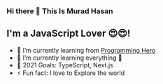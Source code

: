### Hi there 👋 This Is Murad Hasan

  ## I'm a  JavaScript Lover 😍😍!
  - 🔭 I’m currently learning from [Programming Hero](https://web.programming-hero.com/)
  - 🌱 I’m currently learning everything 🤣
  - 🥅 2021 Goals: TypeScript, Next.js
  - ⚡ Fun fact: I love to Explore the world 
